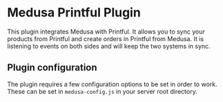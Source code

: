 # Medusa Printful Plugin

This plugin integrates Medusa with Printful. It allows you to sync your products from Printful and create orders in
Printful from Medusa. It is listening to events on both sides and will keep the two systems in sync.

## Plugin configuration

The plugin requires a few configuration options to be set in order to work. These can be set in `medusa-config.js` in
your server root directory.
